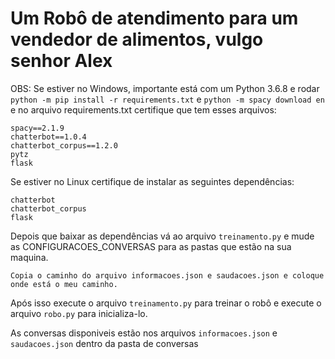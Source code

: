 # Um Robô de atendimento para um vendedor de alimentos, vulgo senhor Alex

OBS: Se estiver no Windows, importante está com um Python 3.6.8 e rodar `python -m pip install -r requirements.txt` e `python -m spacy download en` e no arquivo requirements.txt
certifique que tem esses arquivos:
```
spacy==2.1.9
chatterbot==1.0.4
chatterbot_corpus==1.2.0
pytz
flask
```

Se estiver no Linux certifique de instalar as seguintes dependências:
```
chatterbot
chatterbot_corpus
flask
```

Depois que baixar as dependências vá ao arquivo `treinamento.py` e mude as CONFIGURACOES_CONVERSAS para as pastas que estão na sua maquina.
```
Copia o caminho do arquivo informacoes.json e saudacoes.json e coloque onde está o meu caminho.
```

Após isso execute o arquivo `treinamento.py` para treinar o robô e execute o arquivo `robo.py` para inicializa-lo.

As conversas disponiveis estão nos arquivos `informacoes.json` e `saudacoes.json` dentro da pasta de conversas
